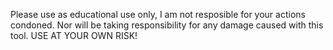 Please use as educational use only, I am not resposible for your actions condoned. Nor will be taking responsibility for any damage caused with this tool. USE AT YOUR OWN RISK!
